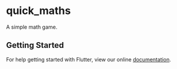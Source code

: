 # quick_maths

A simple math game.

## Getting Started

For help getting started with Flutter, view our online
[documentation](https://flutter.io/).
